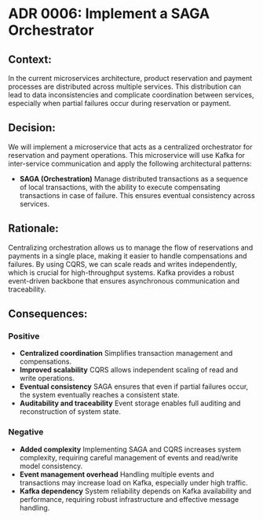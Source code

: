 # ADR 0006: Implement a SAGA Orchestrator

## Context:
In the current microservices architecture, product reservation and payment processes are distributed across multiple services. 
This distribution can lead to data inconsistencies and complicate coordination between services, especially when partial failures occur during reservation or payment.


## Decision:
We will implement a microservice that acts as a centralized orchestrator for reservation and payment operations. This microservice will use Kafka for inter-service communication and apply the following architectural patterns:
- **SAGA (Orchestration)** Manage distributed transactions as a sequence of local transactions, with the ability to execute compensating transactions in case of failure. This ensures eventual consistency across services.

## Rationale:
Centralizing orchestration allows us to manage the flow of reservations and payments in a single place, making it easier to handle compensations and failures. 
By using CQRS, we can scale reads and writes independently, which is crucial for high-throughput systems. 
Kafka provides a robust event-driven backbone that ensures asynchronous communication and traceability.


## Consequences:
### Positive
- **Centralized coordination** Simplifies transaction management and compensations.
- **Improved scalability** CQRS allows independent scaling of read and write operations.
- **Eventual consistency** SAGA ensures that even if partial failures occur, the system eventually reaches a consistent state.
- **Auditability and traceability** Event storage enables full auditing and reconstruction of system state.

### Negative
- **Added complexity** Implementing SAGA and CQRS increases system complexity, requiring careful management of events and read/write model consistency.
- **Event management overhead** Handling multiple events and transactions may increase load on Kafka, especially under high traffic.
- **Kafka dependency** System reliability depends on Kafka availability and performance, requiring robust infrastructure and effective message handling.